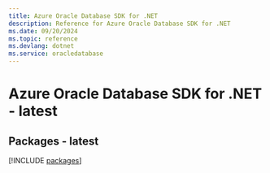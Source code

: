 ```yaml
---
title: Azure Oracle Database SDK for .NET
description: Reference for Azure Oracle Database SDK for .NET
ms.date: 09/20/2024
ms.topic: reference
ms.devlang: dotnet
ms.service: oracledatabase
---
```

# Azure Oracle Database SDK for .NET - latest
## Packages - latest
[!INCLUDE [packages](oracle-database-index.md)]